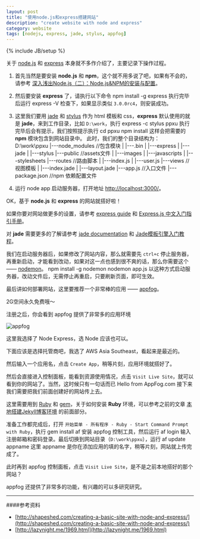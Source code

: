 ```yaml
---
layout: post
title: "使用node.js和express搭建网站"
description: "create website with node and express"
category: website
tags: [nodejs, express, jade, stylus, appfog]
---
```

{% include JB/setup %}

关于 [node.js](http://nodejs.org/) 和 [express](http://expressjs.com/) 本身就不多作介绍了，主要记录下操作过程。

1. 首先当然是要安装 __node.js__ 和 __npm__，这个就不用多说了吧，如果有不会的，请参考 [深入浅出Node.js（二）：Node.js&NPM的安装与配置](http://www.infoq.com/cn/articles/nodejs-npm-install-config)。

2. 然后要安装 __express__ 了，请执行以下命令
		npm install -g express
执行完毕后运行
		express -V
检查下，如果显示类似 `3.0.0rc4`，则安装成功。

3. 这里我们要用 [jade](http://jade-lang.com/) 和 [stylus](http://learnboost.github.com/stylus/) 作为 html 模板和 css，__express__ 默认使用的就是 __jade__，来到工作目录，比如 `D:\work`，执行
		express -c stylus ppxu
执行完毕后会有提示，我们按照提示执行
		cd ppxu
		npm install
这样会把需要的 __npm__ 模块包含到网站目录中。
此时，我们的整个目录结构为：
		D:\work\ppxu
			|---node_modules			//包含模块
			|	|---.bin
			|   |---express
			|   |---jade
			|   |---stylus
			|---public					//assets文件
			|   |---images
			|   |---javascripts
			|   |---stylesheets
			|---routes					//路由脚本
			|   |---index.js
			|   |---user.js
			|---views					//视图模板
			|   |---index.jade
			|   |---layout.jade
			|---app.js 					//入口文件
			|---package.json			//npm 依赖配置文件

4. 运行
		node app
启动服务器，打开地址 [http://localhost:3000/](http://localhost:3000/)。

OK，基于 __node.js__ 和 __express__ 的网站就搭好啦！

如果你要对网站做更多的设置，请参考 [express guide](http://expressjs.com/guide.html) 和 [Express.js 中文入门指引手册](http://www.csser.com/board/4f77e6f996ca600f78000936)。

对 __jade__ 需要更多的了解请参考 [jade documentation](https://github.com/visionmedia/jade#readme) 和 [Jade模板引擎入门教程](http://www.csser.com/board/4f3f516e38a5ebc978000508)。

我们在启动服务器后，如果修改了网站内容，那么就需要先 `ctrl+c` 停止服务器，再重新启动，才能看到改动，如果对这一点也感到很不爽的话，那么你需要这个 —— [nodemon](https://github.com/remy/nodemon)。
		npm install -g nodemon
		nodemon app.js
以这种方式启动服务器，改动文件后，无需停止再重启，只要刷新页面，即可生效。

最后讲如何部署网站，这里要推荐一个非常棒的应用 —— [appfog](http://www.appfog.com/)。

2G空间永久免费哦～

注册之后，你会看到 appfog 提供了非常多的应用环境

![appfog](http://ppxu.net/assets/img/af.jpg)

这里我选择了 Node Express，选 Node 应该也可以。

下面应该是选择托管商吧，我选了 AWS Asia Southeast，看起来是最近的。

然后输入一个应用名，点击 `Create App`，稍等片刻，应用环境就搭好了。

然后会直接进入控制面板，能看到资源使用情况，点击 `Visit Live Site`，就可以看到你的网站了。当然，这时候只有一句话而已
		Hello from AppFog.com
接下来我们需要把我们前面创建好的网站传上去。

这里需要用到 [Ruby](http://www.ruby-lang.org/) 和 [gem](http://rubygems.org/)，关于如何安装 __Ruby__ 环境，可以参考之前的文章 [本地搭建Jekyll博客环境](http://ppxu.net/blog/2012/09/27/setup-local-jekyll-environment/) 的前面部分。

准备工作都完成后，打开 `开始菜单 - 所有程序 - Ruby - Start Command Prompt with Ruby`，执行
		gem install af
安装 appfog 控制工具，然后运行
		af login
输入注册邮箱和密码登录。最后切换到网站目录（`D:\work\ppxu`），运行
		af update appname
这里 appname 是你在添加应用的填的名字，稍等片刻，网站就上传完成了。

此时再到 appfog 控制面板，点击 `Visit Live Site`，是不是之前本地搭好的那个网站？

appfog 还提供了非常多的功能，有兴趣的可以多研究研究。

-------------------
####参考资料

* [http://shapeshed.com/creating-a-basic-site-with-node-and-express/](http://shapeshed.com/creating-a-basic-site-with-node-and-express/)
* [http://lazynight.me/1969.html](http://lazynight.me/1969.html)